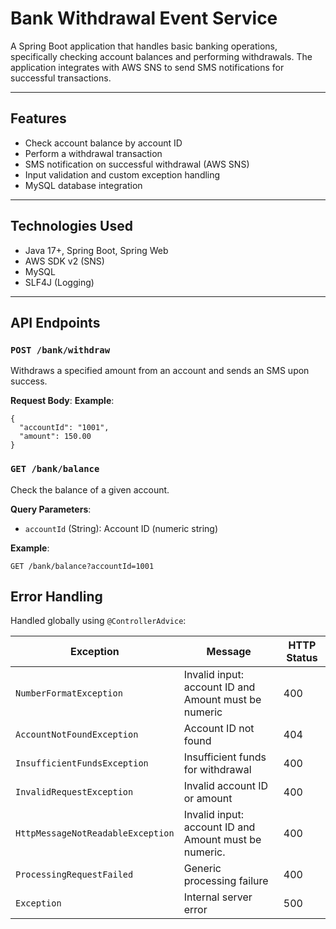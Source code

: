 # Bank Withdrawal Event Service

A Spring Boot application that handles basic banking operations, specifically checking account balances and performing withdrawals. The application integrates with AWS SNS to send SMS notifications for successful transactions.

---

## Features

-  Check account balance by account ID
-  Perform a withdrawal transaction
-  SMS notification on successful withdrawal (AWS SNS)
-  Input validation and custom exception handling
-  MySQL database integration

---

## Technologies Used

- Java 17+, Spring Boot, Spring Web
- AWS SDK v2 (SNS)
- MySQL
- SLF4J (Logging)

---

## API Endpoints
### `POST /bank/withdraw`

Withdraws a specified amount from an account and sends an SMS upon success.

**Request Body**:
**Example**:
```http
{
  "accountId": "1001",
  "amount": 150.00
}
```

### `GET /bank/balance`

Check the balance of a given account.

**Query Parameters**:
- `accountId` (String): Account ID (numeric string)

**Example**:
```http
GET /bank/balance?accountId=1001
```

## Error Handling

Handled globally using `@ControllerAdvice`:

| Exception                          | Message                                               | HTTP Status |
|-----------------------------------|-------------------------------------------------------|-------------|
| `NumberFormatException`           | Invalid input: account ID and Amount must be numeric | 400         |
| `AccountNotFoundException`        | Account ID not found                                 | 404         |
| `InsufficientFundsException`      | Insufficient funds for withdrawal                    | 400         |
| `InvalidRequestException`         | Invalid account ID or amount                         | 400         |
| `HttpMessageNotReadableException` | Invalid input: account ID and Amount must be numeric.| 400         |
| `ProcessingRequestFailed`         | Generic processing failure                           | 400         |
| `Exception`                       | Internal server error                                | 500         |


